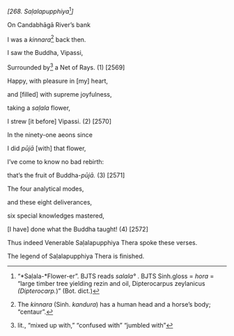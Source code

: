 *\[268. Saḷalapupphiya*[^1]*\]*

On Candabhāgā River’s bank

I was a *kinnara*[^2] back then.

I saw the Buddha, Vipassi,

Surrounded by[^3] a Net of Rays. (1) \[2569\]

Happy, with pleasure in \[my\] heart,

and \[filled\] with supreme joyfulness,

taking a *saḷala* flower,

I strew \[it before\] Vipassi. (2) \[2570\]

In the ninety-one aeons since

I did *pūjā* \[with\] that flower,

I’ve come to know no bad rebirth:

that’s the fruit of Buddha-*pūjā.* (3) \[2571\]

The four analytical modes,

and these eight deliverances,

six special knowledges mastered,

\[I have\] done what the Buddha taught! (4) \[2572\]

Thus indeed Venerable Saḷalapupphiya Thera spoke these verses.

The legend of Saḷalapupphiya Thera is finished.

[^1]: “*Saḷala-*Flower-er”. BJTS reads *salala°* . BJTS Sinh.gloss =
    *hora* = “large timber tree yielding rezin and oil, Dipterocarpus
    zeylanicus *(Dipterocarp.*)” (Bot. dict.)

[^2]: The *kinnara* (Sinh. *kandura*) has a human head and a horse’s
    body; “centaur”.

[^3]: lit., “mixed up with,” “confused with” “jumbled with”
